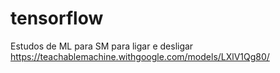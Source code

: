 # tensorflow
Estudos de ML para SM
para ligar e desligar
https://teachablemachine.withgoogle.com/models/LXlV1Qg80/
